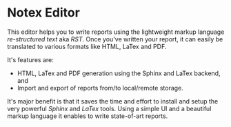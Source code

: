 Notex Editor
============

This editor helps you to write reports using the lightweight markup language *re-structured text* aka *RST*. Once you've written your report, it can easily be translated to various formats like HTML, LaTex and PDF.

It's features are:

  * HTML, LaTex and PDF generation using the Sphinx and LaTex backend, and
  * Import and export of reports from/to local/remote storage.

It's major benefit is that it saves the time and effort to install and setup the very powerful *Sphinx* and *LaTex* tools. Using a simple UI and a beautiful markup language it enables to write state-of-art reports.
